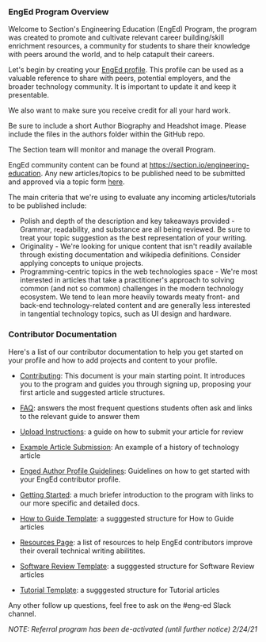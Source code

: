 ### EngEd Program Overview
Welcome to Section's Engineering Education (EngEd) Program, the program was created to promote and cultivate relevant career building/skill enrichment resources, a community for students to share their knowledge with peers around the world, and to help catapult their careers.

Let's begin by creating your [EngEd profile](https://github.com/section-engineering-education/engineering-education/blob/master/new_contributors/enged-author-profile-guidelines.md). This profile can be used as a valuable reference to share with peers, potential employers, and the broader technology community. It is important to update it and keep it presentable.

We also want to make sure you receive credit for all your hard work.

Be sure to include a short Author Biography and Headshot image. Please include the files in the authors folder within the GitHub repo.

The Section team will monitor and manage the overall Program.

EngEd community content can be found at https://section.io/engineering-education. Any new articles/topics to be published need to be submitted and approved via a topic form [here](https://github.com/section-engineering-education/engineering-education/issues/new?assignees=&labels=topic+suggestion&template=enged-content-idea-suggestion.md&title=).

The main criteria that we're using to evaluate any incoming articles/tutorials to be published include:
- Polish and depth of the description and key takeaways provided - Grammar, readability, and substance are all being reviewed. Be sure to treat your topic suggestion as the best representation of your writing.
- Originality - We're looking for unique content that isn't readily available through existing documentation and wikipedia definitions. Consider applying concepts to unique projects.
- Programming-centric topics in the web technologies space - We're most interested in articles that take a practitioner's approach to solving common (and not so common) challenges in the modern technology ecosystem. We tend to lean more heavily towards meaty front- and back-end technology-related content and are generally less interested in tangential technology topics, such as UI design and hardware.

### Contributor Documentation

Here's a list of our contributor documentation to help you get started on your profile and how to add projects and content to your profile.

- [Contributing](https://github.com/section-engineering-education/engineering-education/blob/master/new_contributors/CONTRIBUTING.md): This document is your main starting point. It introduces you to the program and guides you through signing up, proposing your first article and suggested article structures.

- [FAQ](https://github.com/section-engineering-education/engineering-education/blob/master/new_contributors/FAQ.md): answers the most frequent questions students often ask and links to the relevant guide to answer them

- [Upload Instructions](https://github.com/section-engineering-education/engineering-education/blob/master/new_contributors/UPLOAD_INSTRUCTIONS.md): a guide on how to submit your article for review

- [Example Article Submission](https://github.com/section-engineering-education/engineering-education/blob/master/new_contributors/example_article_submission.md): An example of a history of technology article

- [Enged Author Profile Guidelines](https://github.com/section-engineering-education/engineering-education/blob/master/new_contributors/enged-author-profile-guidelines.md): Guidelines on how to get started with your EngEd contributor profile.

- [Getting Started](https://github.com/section-engineering-education/engineering-education/blob/master/new_contributors/getting-started.md): a much briefer introduction to the program with links to our more specific and detailed docs.

- [How to Guide Template](https://github.com/section-engineering-education/engineering-education/blob/master/new_contributors/how-to-guide-template.md): a sugggested structure for How to Guide articles

- [Resources Page](https://github.com/section-engineering-education/engineering-education/blob/master/new_contributors/resources-page.md): a list of resources to help EngEd contributors improve their overall technical writing abilitites.

- [Software Review Template](https://github.com/section-engineering-education/engineering-education/blob/master/new_contributors/software-review-template.md): a sugggested structure for Software Review articles

- [Tutorial Template](https://github.com/section-engineering-education/engineering-education/blob/master/new_contributors/tutorial-template.md): a sugggested structure for Tutorial articles

Any other follow up questions, feel free to ask on the #eng-ed Slack channel.

*NOTE: Referral program has been de-activated (until further notice) 2/24/21*
